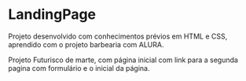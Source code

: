 # LandingPage
Projeto desenvolvido com conhecimentos prévios em HTML e CSS, aprendido com o projeto barbearia com ALURA.

Projeto Futurisco de marte, com página inicial com link para a segunda pagina com formulário e o inicial da página.



